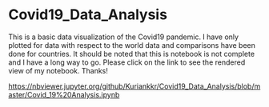 # Covid19_Data_Analysis
This is a basic data visualization of the Covid19 pandemic. I have only plotted for data with respect to the world data and comparisons have been done for countries. It should be noted that this is notebook is not complete and I have a long way to go. Please click on the link to see the rendered view of my notebook. Thanks!


https://nbviewer.jupyter.org/github/Kuriankkr/Covid19_Data_Analysis/blob/master/Covid_19%20Analysis.ipynb
